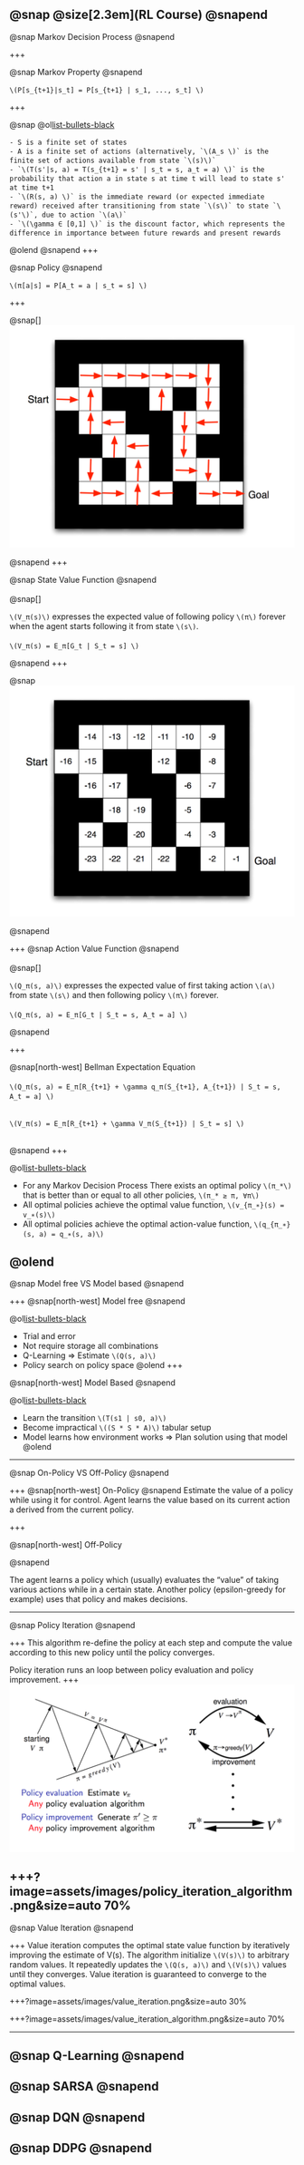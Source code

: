 
@snap
@size[2.3em](RL Course)
@snapend
---
@snap
Markov Decision Process
@snapend

+++

@snap
Markov Property
@snapend

`\(P[s_{t+1}|s_t] = P[s_{t+1} | s_1, ..., s_t] \)`

+++

@snap
@ol[list-bullets-black](false)

	- S is a finite set of states
	- A is a finite set of actions (alternatively, `\(A_s \)` is the finite set of actions available from state `\(s)\)`
	- `\(T(s'|s, a) = T(s_{t+1} = s' | s_t = s, a_t = a) \)` is the probability that action a in state s at time t will lead to state s' at time t+1
	- `\(R(s, a) \)` is the immediate reward (or expected immediate reward) received after transitioning from state `\(s\)` to state `\(s'\)`, due to action `\(a\)`
	- `\(\gamma ∈ [0,1] \)` is the discount factor, which represents the difference in importance between future rewards and present rewards
@olend
@snapend
+++

@snap
Policy
@snapend

`\(π[a|s] = P[A_t = a | s_t = s] \)`

+++

@snap[]
![Policy](assets/images/policy.png)

@snapend
+++

@snap 
State Value Function
@snapend
<br></br>
@snap[] 

`\(V_π(s)\)` expresses the expected value of following policy `\(π\)` forever when the agent starts following it from state `\(s\)`.
<br></br>
`\(V_π(s) = E_π[G_t | S_t = s] \)`

@snapend
+++

@snap
![Value Function](assets/images/value.png)

@snapend
 
+++
@snap 
Action Value Function
@snapend
<br></br>
@snap[] 

`\(Q_π(s, a)\)` expresses the expected value of first taking action `\(a\)` from state `\(s\)` and then following policy `\(π\)` forever.
<br></br>
`\(Q_π(s, a) = E_π[G_t | S_t = s, A_t = a] \)`

@snapend

+++

@snap[north-west] 
Bellman Expectation Equation
<br></br>
`\(Q_π(s, a) = E_π[R_{t+1} + \gamma q_π(S_{t+1}, A_{t+1}) | S_t = s, A_t = a] \)`
<br></br>

`\(V_π(s) = E_π[R_{t+1} + \gamma V_π(S_{t+1}) | S_t = s] \)`
<br></br>

@snapend
+++

@ol[list-bullets-black](false)
- For any Markov Decision Process
There exists an optimal policy `\(π_*\)` that is better than or equal
to all other policies, `\(π_* ≥ π, ∀π\)` 
- All optimal policies achieve the optimal value function, `\(v_{π_∗}(s) = v_∗(s)\)` 
- All optimal policies achieve the optimal action-value function, `\(q_{π_∗}(s, a) = q_∗(s, a)\)`

@olend
---

@snap 
Model free VS Model based
@snapend

+++
@snap[north-west] 
Model free
@snapend


@ol[list-bullets-black](false)
- Trial and error
- Not require storage all combinations
- Q-Learning => Estimate `\(Q(s, a)\)`
- Policy search on policy space
@olend
+++

@snap[north-west] 
Model Based
@snapend

@ol[list-bullets-black](false)
- Learn the transition `\(T(s1 | s0, a)\)`
- Become impractical `\((S * S * A)\)` tabular setup
- Model learns how environment works => Plan solution using that model
@olend
---


@snap
On-Policy VS Off-Policy
@snapend

+++
@snap[north-west] 
On-Policy
@snapend
Estimate the value of a policy while using it for control. Agent learns the value based on its current action a derived from the current policy.

+++

@snap[north-west] 
Off-Policy


@snapend

The agent learns a policy which (usually) evaluates the “value” of taking various actions while in a certain state. Another policy (epsilon-greedy for example) uses that policy and makes decisions.

---

@snap 
Policy Iteration
@snapend

+++
This algorithm re-define the policy at each step and compute the value according to this new policy until the policy converges.

Policy iteration runs an loop between policy evaluation and policy improvement.
+++
![Policy Iteration](assets/images/policy_iteration.png)

+++?image=assets/images/policy_iteration_algorithm.png&size=auto 70%
---

@snap 
Value Iteration
@snapend

+++
Value iteration computes the optimal state value function by iteratively improving the estimate of V(s). The algorithm initialize `\(V(s)\)` to arbitrary random values. It repeatedly updates the `\(Q(s, a)\)` and `\(V(s)\)` values until they converges. Value iteration is guaranteed to converge to the optimal values.

+++?image=assets/images/value_iteration.png&size=auto 30%

+++?image=assets/images/value_iteration_algorithm.png&size=auto 70%

---

@snap
Q-Learning
@snapend
---

@snap 
SARSA
@snapend
---

@snap 
DQN
@snapend
---

@snap 
DDPG
@snapend
---
